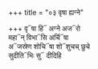 +++
title = "०३ वृषा ह्यग्ने"

+++
वृ᳓षा हि᳓ अग्ने अज᳓रो  
महा᳓न् विभा᳓सि अर्चि᳓षा  
अ᳓जस्रेण शोचि᳓षा शो᳓शुचच् छुचे  
सुदीति᳓भिः सु᳓ दीदिहि